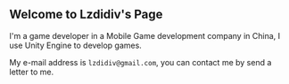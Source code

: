 ## Welcome to Lzdidiv's Page

I'm a game developer in a Mobile Game development company in China, I use Unity Engine to develop games.

My e-mail address is `lzdidiv@gmail.com`, you can contact me by send a letter to me.

